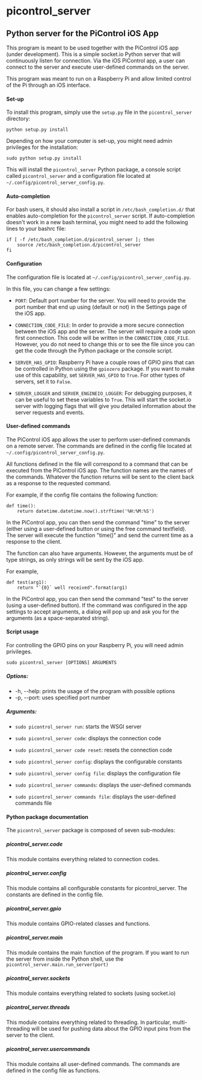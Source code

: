 # picontrol_server

## Python server for the PiControl iOS App

This program is meant to be used together with the PiControl iOS app (under development). This is a simple socket.io Python server that will continuously listen for connection. 
Via the iOS PiControl app, a user can connect to the server and execute user-defined commands on the server. 

This program was meant to run on a Raspberry Pi and allow limited control of the Pi through an iOS interface.

#### Set-up

To install this program, simply use the `setup.py` file in the `picontrol_server` directory:

    python setup.py install
    
Depending on how your computer is set-up, you might need admin privileges for the installation:

    sudo python setup.py install
    

This will install the `picontrol_server` Python package, a console script called `picontrol_server` and a configuration file located at `~/.config/picontrol_server_config.py`. 

#### Auto-completion

For bash users, it should also install a script in `/etc/bash_completion.d/` that enables auto-completion for the `picontrol_server` script. If auto-completion doesn't work in a new bash terminal, you might need to add the following lines to your bashrc file:

    if [ -f /etc/bash_completion.d/picontrol_server ]; then
        source /etc/bash_completion.d/picontrol_server
    fi

#### Configuration

The configuration file is located at `~/.config/picontrol_server_config.py`.

In this file, you can change a few settings:

- `PORT`: Default port number for the server. You will need to provide the port number that end up using (default or not) in the Settings page of the iOS app.

- `CONNECTION_CODE_FILE`: In order to provide a more secure connection between the iOS app and the server. The server will require a code upon first connection. This code will be written in the `CONNECTION_CODE_FILE`. However, you do not need to change this or to see the file since you can get the code through the Python package or the console script.

- `SERVER_HAS_GPIO`: Raspberry Pi have a couple rows of GPIO pins that can be controlled in Python using the `gpiozero` package. If you want to make use of this capability, set `SERVER_HAS_GPIO` to `True`. For other types of servers, set it to `False`.

- `SERVER_LOGGER` and `SERVER_ENGINEIO_LOGGER`: For debugging purposes, it can be useful to set these variables to `True`. This will start the socket.io server with logging flags that will give you detailed information about the server requests and events.

#### User-defined commands

The PiControl iOS app allows the user to perform user-defined commands on a remote server. The commands are defined in the config file located at `~/.config/picontrol_server_config.py`.

All functions defined in the file will correspond to a command that can be executed from the PiControl iOS app. The function names are the names of the commands. Whatever the function returns will be sent to the client back as a response to the requested command.

For example, if the config file contains the following function:

    def time():
        return datetime.datetime.now().strftime('%H:%M:%S')

In the PiControl app, you can then send the command "time" to the server (either using a user-defined button or using the free command textfield). The
server will execute the function "time()" and send the current time as a
response to the client.

The function can also have arguments. However, the arguments must be of type strings, as only strings will be sent by the iOS app.

For example,

    def test(arg1):
        return "`{0}` well received".format(arg1)

In the PiControl app, you can then send the command "test" to the server (using a user-defined button). If the command was configured in the app settings to accept arguments, a dialog will pop up and ask you for the arguments (as a space-separated string).

#### Script usage

For controlling the GPIO pins on your Raspberry Pi, you will need admin privileges.

    sudo picontrol_server [OPTIONS] ARGUMENTS

##### Options:

- -h, --help: prints the usage of the program with possible options
- -p, --port: uses specified port number

##### Arguments:

- `sudo picontrol_server run`: starts the WSGI server

- `sudo picontrol_server code`: displays the connection code
- `sudo picontrol_server code reset`: resets the connection code

- `sudo picontrol_server config`: displays the configurable constants
- `sudo picontrol_server config file`: displays the configuration file

- `sudo picontrol_server commands`: displays the user-defined commands
- `sudo picontrol_server commands file`: displays the user-defined commands file

#### Python package documentation

The `picontrol_server` package is composed of seven sub-modules:

##### picontrol_server.code

This module contains everything related to connection codes.

##### picontrol_server.config

This module contains all configurable constants for picontrol_server. The constants are defined in the config file.

##### picontrol_server.gpio

This module contains GPIO-related classes and functions.

##### picontrol_server.main

This module contains the main function of the program. If you want to run the server from inside the Python shell, use the `picontrol_server.main.run_server(port)`

##### picontrol_server.sockets

This module contains everything related to sockets (using socket.io)

##### picontrol_server.threads

This module contains everything related to threading. In particular,
multi-threading will be used for pushing data about the GPIO input pins from
the server to the client.

##### picontrol_server.usercommands

This module contains all user-defined commands. The commands are defined in the config file as functions.
